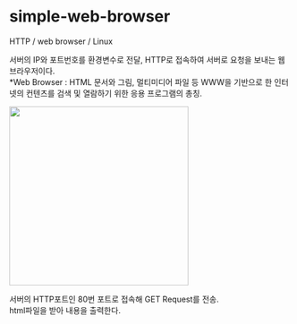 # simple-web-browser
HTTP / web browser / Linux

서버의 IP와 포트번호를 환경변수로 전달, HTTP로 접속하여 서버로 요청을 보내는 웹 브라우저이다.  
*Web Browser : HTML 문서와 그림, 멀티미디어 파일 등 WWW을 기반으로 한 인터넷의 컨텐츠를 검색 및 열람하기 위한 응용 프로그램의 총칭.

<img src="https://user-images.githubusercontent.com/76546008/200315451-3f0fafe8-e435-4275-a940-8352361eb5f1.png" height = 320>

서버의 HTTP포트인 80번 포트로 접속해 GET Request를 전송.  
html파일을 받아 내용을 출력한다.